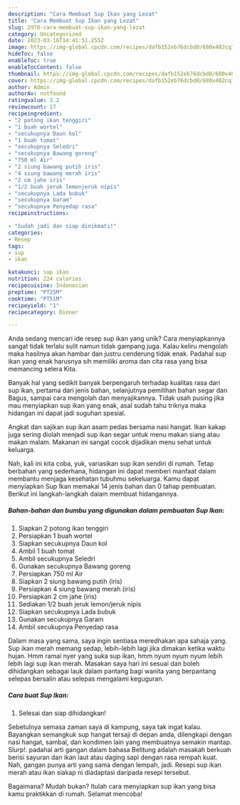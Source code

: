 ```yaml
---
description: "Cara Membuat Sup Ikan yang Lezat"
title: "Cara Membuat Sup Ikan yang Lezat"
slug: 2978-cara-membuat-sup-ikan-yang-lezat
category: Uncategorized
date: 2023-03-16T14:41:51.255Z
image: https://img-global.cpcdn.com/recipes/dafb152eb76dcbd0/680x482cq70/sup-ikan-foto-resep-utama.jpg
hideToc: false
enableToc: true
enableTocContent: false
thumbnail: https://img-global.cpcdn.com/recipes/dafb152eb76dcbd0/680x482cq70/sup-ikan-foto-resep-utama.jpg
cover: https://img-global.cpcdn.com/recipes/dafb152eb76dcbd0/680x482cq70/sup-ikan-foto-resep-utama.jpg
author: Admin
authorAv: notfound
ratingvalue: 3.2
reviewcount: 17
recipeingredient:
- "2 potong ikan tenggiri"
- "1 buah wortel"
- "secukupnya Daun kol"
- "1 buah tomat"
- "secukupnya Seledri"
- "secukupnya Bawang goreng"
- "750 ml Air"
- "2 siung bawang putih iris"
- "4 siung bawang merah iris"
- "2 cm jahe iris"
- "1/2 buah jeruk lemonjeruk nipis"
- "secukupnya Lada bubuk"
- "secukupnya Garam"
- "secukupnya Penyedap rasa"
recipeinstructions:

- "Sudah jadi dan siap dinikmati!"
categories:
- Resep
tags:
- sup
- ikan

katakunci: sup ikan 
nutrition: 224 calories
recipecuisine: Indonesian
preptime: "PT25M"
cooktime: "PT51M"
recipeyield: "1"
recipecategory: Dinner

---
```





Anda sedang mencari ide resep sup ikan yang unik? Cara menyiapkannya sangat tidak terlalu sulit namun tidak gampang juga. Kalau keliru mengolah maka hasilnya akan hambar dan justru cenderung tidak enak. Padahal sup ikan yang enak harusnya sih memiliki aroma dan cita rasa yang bisa memancing selera Kita.





Banyak hal yang sedikit banyak berpengaruh terhadap kualitas rasa dari sup ikan, pertama dari jenis bahan, selanjutnya pemilihan bahan segar dan Bagus, sampai cara mengolah dan menyajikannya. Tidak usah pusing jika mau menyiapkan sup ikan yang enak,      asal sudah tahu triknya maka hidangan ini dapat jadi suguhan spesial.














Angkat dan sajikan sup ikan asam pedas bersama nasi hangat. Ikan kakap juga sering diolah menjadi sup ikan segar untuk menu makan siang atau makan malam. Makanan ini sangat cocok dijadikan menu sehat untuk keluarga.






Nah, kali ini kita coba, yuk, variasikan sup ikan sendiri di rumah. Tetap berbahan yang sederhana, hidangan ini dapat memberi manfaat dalam membantu menjaga kesehatan tubuhmu sekeluarga. Kamu dapat menyiapkan Sup Ikan memakai 14 jenis bahan dan 0 tahap pembuatan. Berikut ini langkah-langkah dalam membuat hidangannya.

<!--inarticleads1-->

##### Bahan-bahan dan bumbu yang digunakan dalam pembuatan Sup Ikan:

1. Siapkan 2 potong ikan tenggiri
1. Persiapkan 1 buah wortel
1. Siapkan secukupnya Daun kol
1. Ambil 1 buah tomat
1. Ambil secukupnya Seledri
1. Gunakan secukupnya Bawang goreng
1. Persiapkan 750 ml Air
1. Siapkan 2 siung bawang putih (iris)
1. Persiapkan 4 siung bawang merah (iris)
1. Persiapkan 2 cm jahe (iris)
1. Sediakan 1/2 buah jeruk lemon/jeruk nipis
1. Siapkan secukupnya Lada bubuk
1. Gunakan secukupnya Garam
1. Ambil secukupnya Penyedap rasa


Dalam masa yang sama, saya ingin sentiasa meredhakan apa sahaja yang. Sup ikan merah memang sedap, lebih-lebih lagi jika dimakan ketika waktu hujan. Hmm ramai nyer yang suka sup ikan, hmm nyum nyum nyum lebih lebih lagi sup ikan merah. Masakan saya hari ini sesuai dan boleh dihidangkan sebagai lauk dalam pantang bagi wanita yang berpantang selepas bersalin atau selepas mengalami keguguran. 

<!--inarticleads2-->

##### Cara buat Sup Ikan:


1. Selesai dan siap dihidangkan!

Sebetulnya semasa zaman saya di kampung, saya tak ingat kalau. Bayangkan semangkuk sup hangat tersaji di depan anda, dilengkapi dengan nasi hangat, sambal, dan kondimen lain yang membuatnya semakin mantap. Slurp!. padahal arti gangan dalam bahasa Belitung adalah masakah berkuah berisi sayuran dan ikan laut atau daging sapi dengan rasa rempah kuat. Nah, gangan punya arti yang sama dengan lempah, jadi. Resepi sup ikan merah atau ikan siakap ni diadaptasi daripada resepi tersebut. 

Bagaimana? Mudah bukan? Itulah cara menyiapkan sup ikan yang bisa kamu praktikkan di rumah. Selamat mencoba!
